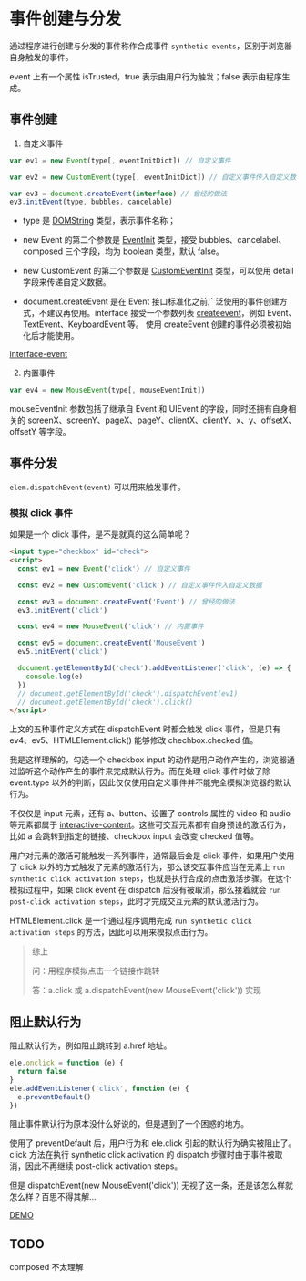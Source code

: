# 事件创建与分发
通过程序进行创建与分发的事件称作合成事件 `synthetic events`，区别于浏览器自身触发的事件。

event 上有一个属性 isTrusted，true 表示由用户行为触发；false 表示由程序生成。

## 事件创建
1. 自定义事件
``` js
var ev1 = new Event(type[, eventInitDict]) // 自定义事件

var ev2 = new CustomEvent(type[, eventInitDict]) // 自定义事件传入自定义数据

var ev3 = document.createEvent(interface) // 曾经的做法
ev3.initEvent(type, bubbles, cancelable)
```
- type 是 [DOMString](https://developer.mozilla.org/zh-CN/docs/Web/API/DOMString) 类型，表示事件名称；

- new Event 的第二个参数是 [EventInit](https://dom.spec.whatwg.org/#dictdef-eventinit) 类型，接受 bubbles、cancelabel、composed 三个字段，均为 boolean 类型，默认 false。
- new CustomEvent 的第二个参数是 [CustomEventInit](https://dom.spec.whatwg.org/#dictdef-customeventinit) 类型，可以使用 detail 字段来传递自定义数据。
- document.createEvent 是在 Event 接口标准化之前广泛使用的事件创建方式，不建议再使用。interface 接受一个参数列表 [createevent](https://dom.spec.whatwg.org/#dom-document-createevent)，例如 Event、TextEvent、KeyboardEvent 等。
使用 createEvent 创建的事件必须被初始化后才能使用。

[interface-event](https://dom.spec.whatwg.org/#interface-event)

2. 内置事件
``` js
var ev4 = new MouseEvent(type[, mouseEventInit])
```
mouseEventInit 参数包括了继承自 Event 和 UIEvent 的字段，同时还拥有自身相关的 screenX、screenY、pageX、pageY、clientX、clientY、x、y、offsetX、offsetY 等字段。
## 事件分发
`elem.dispatchEvent(event)` 可以用来触发事件。
### 模拟 click 事件
如果是一个 click 事件，是不是就真的这么简单呢？
``` html
<input type="checkbox" id="check">
<script>
  const ev1 = new Event('click') // 自定义事件

  const ev2 = new CustomEvent('click') // 自定义事件传入自定义数据

  const ev3 = document.createEvent('Event') // 曾经的做法
  ev3.initEvent('click')

  const ev4 = new MouseEvent('click') // 内置事件

  const ev5 = document.createEvent('MouseEvent')
  ev5.initEvent('click')

  document.getElementById('check').addEventListener('click', (e) => {
    console.log(e)
  })
  // document.getElementById('check').dispatchEvent(ev1)
  // document.getElementById('check').click()
</script>
```
上文的五种事件定义方式在 dispatchEvent 时都会触发 click 事件，但是只有 ev4、ev5、HTMLElement.click() 能够修改 chechbox.checked 值。

我是这样理解的，勾选一个 checkbox input 的动作是用户动作产生的，浏览器通过监听这个动作产生的事件来完成默认行为。而在处理 click 事件时做了除 event.type 以外的判断，因此仅仅使用自定义事件并不能完全模拟浏览器的默认行为。

不仅仅是 input 元素，还有 a、button、设置了 controls 属性的 video 和 audio 等元素都属于 [interactive-content](https://www.w3.org/TR/html50/dom.html#interactive-content-0)。这些可交互元素都有自身预设的激活行为，比如 a 会跳转到指定的链接、checkbox input 会改变 checked 值等。

用户对元素的激活可能触发一系列事件，通常最后会是 click 事件，如果用户使用了 click 以外的方式触发了元素的激活行为，那么该交互事件应当在元素上 `run synthetic click activation steps`，也就是执行合成的点击激活步骤。在这个模拟过程中，如果 click event 在 dispatch 后没有被取消，那么接着就会 `run post-click activation steps`，此时才完成交互元素的默认激活行为。

HTMLElement.click 是一个通过程序调用完成 `run synthetic click activation steps` 的方法，因此可以用来模拟点击行为。

> 综上
>
> 问：用程序模拟点击一个链接作跳转
>
> 答：a.click 或 a.dispatchEvent(new MouseEvent('click')) 实现

## 阻止默认行为
阻止默认行为，例如阻止跳转到 a.href 地址。
``` js
ele.onclick = function (e) {
  return false
}
ele.addEventListener('click', function (e) {
  e.preventDefault()
})
```
阻止事件默认行为原本没什么好说的，但是遇到了一个困惑的地方。

使用了 preventDefault 后，用户行为和 ele.click 引起的默认行为确实被阻止了。click 方法在执行 synthetic click activation 的 dispatch 步骤时由于事件被取消，因此不再继续 post-click activation steps。

但是 dispatchEvent(new MouseEvent('click')) 无视了这一条，还是该怎么样就怎么样？百思不得其解...

[DEMO](https://codepen.io/dashdotdawn/pen/gdoxBp)
## TODO
composed 不太理解